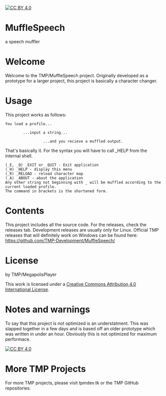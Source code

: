 [![CC BY 4.0][cc-by-shield]][cc-by]

# MuffleSpeech
a speech muffler

# Welcome
Welcome to the TMP/MuffleSpeech project.
Originally developed as a prototype for a larger project, this project is basically a character changer.

# Usage
This project works as follows:

    You load a profile...

            ...input a string...
           
                     ...and you recieve a muffled output.
                    
That's basically it. For the syntax you will have to call _HELP from the internal shell.

    (_E, _Q) _EXIT or _QUIT - Exit application
	(_H) _HELP - display this menu
    (_R) _RELOAD - reload character map
	(_A) _ABOUT - about the application
	Any other string not beginning with _ will be muffled according to the current loaded profile.
	The command in brackets is the shortened form.

# Contents
This project includes all the source code. For the releases, check the releases tab. Development releases are usually only for Linux.
Official TMP releases that will definitely work on Windows can be found here: https://github.com/TMP-Development/MuffleSpeech/

# License
by TMP/MegapolisPlayer


This work is licensed under a
[Creative Commons Attribution 4.0 International License][cc-by].

# Notes and warnings
To say that this project is not optimized is an understatment. This was slapped together in a few days and is based off an older prototype which was written in under an hour. Obviously this is not optimized for maximum performace.


[![CC BY 4.0][cc-by-image]][cc-by]

# More TMP Projects
For more TMP projects, please visit tpmdev.tk or the TMP GitHub repositories.

[cc-by]: http://creativecommons.org/licenses/by/4.0/
[cc-by-image]: https://i.creativecommons.org/l/by/4.0/88x31.png
[cc-by-shield]: https://img.shields.io/badge/License-CC%20BY%204.0-lightgrey.svg
